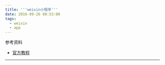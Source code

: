 ```yaml
---
title: '''weixin小程序'''
date: 2016-09-26 08:53:00
tags:
  - weixin
  - app
---
```


参考资料

-  [官方教程](https://mp.weixin.qq.com/debug/wxadoc/dev/?t=1474644087418)

---

<!--more-->